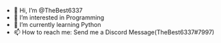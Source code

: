 - 👋 Hi, I’m @TheBest6337
- 👀 I’m interested in Programming
- 🌱 I’m currently learning Python
- 📫 How to reach me: Send me a Discord Message(TheBest6337#7997)

<!---
TheBest6337/TheBest6337 is a ✨ special ✨ repository because its `README.md` (this file) appears on your GitHub profile.
You can click the Preview link to take a look at your changes.
--->
